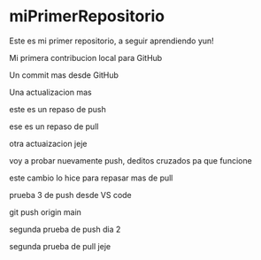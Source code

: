 # miPrimerRepositorio

Este es mi primer repositorio, a seguir aprendiendo yun!

Mi primera contribucion local para GitHub

Un commit mas desde GitHub

Una actualizacion mas

este es un repaso de push 

ese es un repaso de pull

otra actuaizacion jeje

voy a probar nuevamente push, deditos cruzados pa que funcione

este cambio lo hice para repasar mas de pull

prueba 3 de push desde VS code

git push origin main

segunda prueba de push dia 2

segunda prueba de pull jeje

